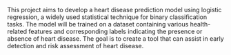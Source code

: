 This project aims to develop a heart disease prediction model using logistic regression, a widely used statistical technique for binary classification tasks. The model will be trained on a dataset containing various health-related features and corresponding labels indicating the presence or absence of heart disease. The goal is to create a tool that can assist in early detection and risk assessment of heart disease.
